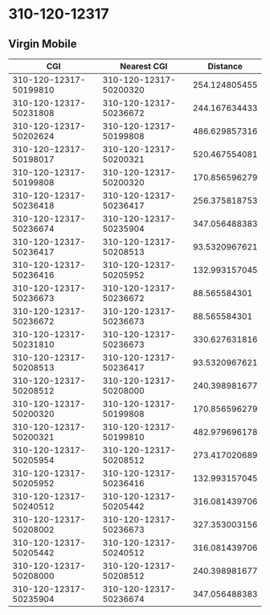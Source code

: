 # 310-120-12317
## Virgin Mobile


| CGI | Nearest CGI | Distance |
|-----|-------------|----------|
| 310-120-12317-50199810 | 310-120-12317-50200320 | 254.124805455 |
| 310-120-12317-50231808 | 310-120-12317-50236672 | 244.167634433 |
| 310-120-12317-50202624 | 310-120-12317-50199808 | 486.629857316 |
| 310-120-12317-50198017 | 310-120-12317-50200321 | 520.467554081 |
| 310-120-12317-50199808 | 310-120-12317-50200320 | 170.856596279 |
| 310-120-12317-50236418 | 310-120-12317-50236417 | 256.375818753 |
| 310-120-12317-50236674 | 310-120-12317-50235904 | 347.056488383 |
| 310-120-12317-50236417 | 310-120-12317-50208513 | 93.5320967621 |
| 310-120-12317-50236416 | 310-120-12317-50205952 | 132.993157045 |
| 310-120-12317-50236673 | 310-120-12317-50236672 | 88.565584301 |
| 310-120-12317-50236672 | 310-120-12317-50236673 | 88.565584301 |
| 310-120-12317-50231810 | 310-120-12317-50236673 | 330.627631816 |
| 310-120-12317-50208513 | 310-120-12317-50236417 | 93.5320967621 |
| 310-120-12317-50208512 | 310-120-12317-50208000 | 240.398981677 |
| 310-120-12317-50200320 | 310-120-12317-50199808 | 170.856596279 |
| 310-120-12317-50200321 | 310-120-12317-50199810 | 482.979696178 |
| 310-120-12317-50205954 | 310-120-12317-50208512 | 273.417020689 |
| 310-120-12317-50205952 | 310-120-12317-50236416 | 132.993157045 |
| 310-120-12317-50240512 | 310-120-12317-50205442 | 316.081439706 |
| 310-120-12317-50208002 | 310-120-12317-50236673 | 327.353003156 |
| 310-120-12317-50205442 | 310-120-12317-50240512 | 316.081439706 |
| 310-120-12317-50208000 | 310-120-12317-50208512 | 240.398981677 |
| 310-120-12317-50235904 | 310-120-12317-50236674 | 347.056488383 |
